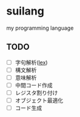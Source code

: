 # suilang
my programming language

## TODO
- [ ] 字句解析([lex](lex))
- [ ] 構文解析
- [ ] 意味解析
- [ ] 中間コード作成
- [ ] レジスタ割り付け
- [ ] オブジェクト最適化
- [ ] コード生成
